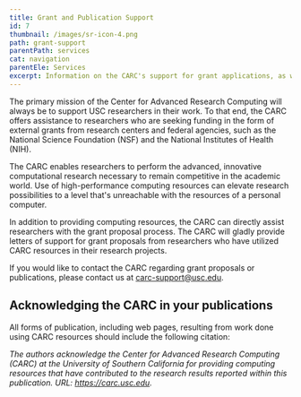 ```yaml
---
title: Grant and Publication Support
id: 7
thumbnail: /images/sr-icon-4.png
path: grant-support
parentPath: services
cat: navigation
parentEle: Services
excerpt: Information on the CARC's support for grant applications, as well as publication credit information.
---
```


The primary mission of the Center for Advanced Research Computing will always be to support USC researchers in their work. To that end, the CARC offers assistance to researchers who are seeking funding in the form of external grants from research centers and federal agencies, such as the National Science Foundation (NSF) and the National Institutes of Health (NIH).

The CARC enables researchers to perform the advanced, innovative computational research necessary to remain competitive in the academic world. Use of high-performance computing resources can elevate research possibilities to a level that's unreachable with the resources of a personal computer.

In addition to providing computing resources, the CARC can directly assist researchers with the grant proposal process. The CARC will gladly provide letters of support for grant proposals from researchers who have utilized CARC resources in their research projects.

If you would like to contact the CARC regarding grant proposals or publications, please contact us at <carc-support@usc.edu>.

## Acknowledging the CARC in your publications

All forms of publication, including web pages, resulting from work done using CARC resources should include the following citation:

*The authors acknowledge the Center for Advanced Research Computing (CARC) at the University of Southern California for providing computing resources that have contributed to the research results reported within this publication. URL: https://carc.usc.edu.*

